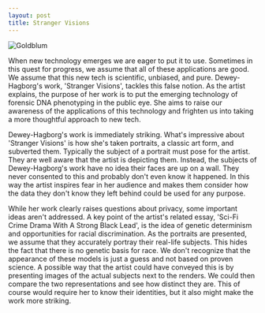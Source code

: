 ```yaml
---
layout: post
title: Stranger Visions
---
```


![Goldblum](https://jrlburke.files.wordpress.com/2015/10/could-should.jpg?w=640)

When new technology emerges we are eager to put it to use. Sometimes in this quest for progress, we assume that all of these applications are good. We assume that this new tech is scientific, unbiased, and pure. Dewey-Hagborg's work, 'Stranger Visions', tackles this false notion. As the artist explains, the purpose of her work is to put the emerging technology of forensic DNA phenotyping in the public eye. She aims to raise our awareness of the applications of this technology and frighten us into taking a more thoughtful approach to new tech.

Dewey-Hagborg's work is immediately striking. What's impressive about 'Stranger Visions' is how she's taken portraits, a classic art form, and subverted them. Typically the subject of a portrait must pose for the artist. They are well aware that the artist is depicting them. Instead, the subjects of Dewey-Hagborg's work have no idea their faces are up on a wall. They never consented to this and probably don't even know it happened. In this way the artist inspires fear in her audience and makes them consider how the data they don't know they left behind could be used for any purpose.

While her work clearly raises questions about privacy, some important ideas aren't addressed. A key point of the artist's related essay, 'Sci-Fi Crime Drama With A Strong Black Lead', is the idea of genetic determinism and opportunities for racial discrimination. As the portraits are presented, we assume that they accurately portray their real-life subjects. This hides the fact that there is no genetic basis for race. We don't recognize that the appearance of these models is just a guess and not based on proven science. A possible way that the artist could have conveyed this is by presenting images of the actual subjects next to the renders. We could then compare the two representations and see how distinct they are. This of course would require her to know their identities, but it also might make the work more striking.
